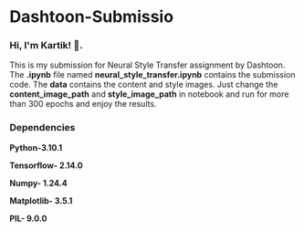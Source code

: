 # Dashtoon-Submissio

### Hi, I'm Kartik! 👋. 
This is my submission for Neural Style Transfer assignment by Dashtoon.
The **.ipynb** file named **neural_style_transfer.ipynb** contains the submission code.
The **data** contains the content and style images. Just change the **content_image_path** and **style_image_path** in notebook and run for more than 300 epochs and enjoy the results.

### Dependencies
**Python-3.10.1**

**Tensorflow- 2.14.0**

**Numpy- 1.24.4**

**Matplotlib- 3.5.1**

**PIL- 9.0.0**
